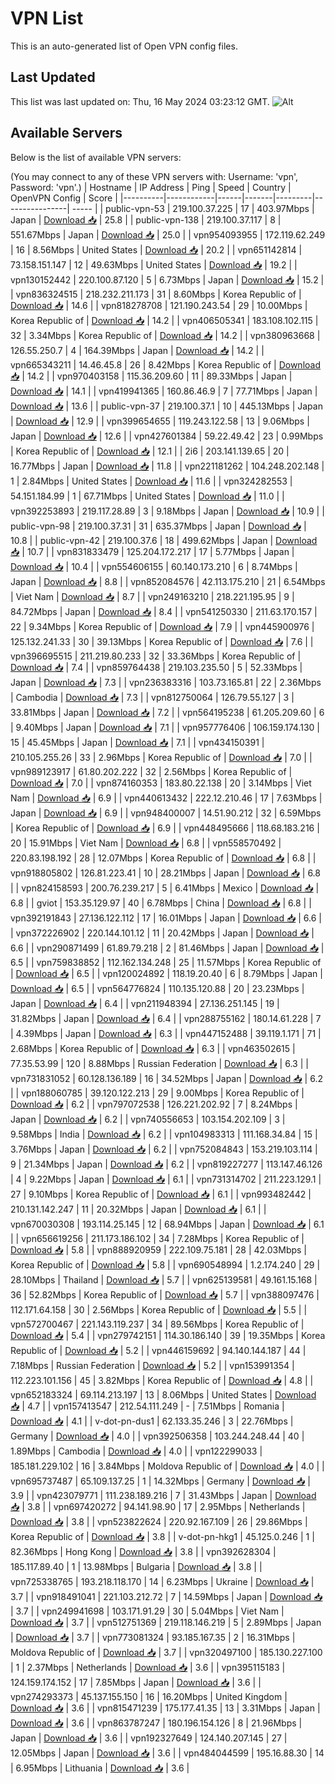 # VPN List

This is an auto-generated list of Open VPN config files.

## Last Updated

This list was last updated on: Thu, 16 May 2024 03:23:12 GMT.
![Alt](https://repobeats.axiom.co/api/embed/186b98318ef1479477931607c1ad7d823f12451f.svg "Repobeats analytics image")

## Available Servers

Below is the list of available VPN servers:

(You may connect to any of these VPN servers with: Username: 'vpn', Password: 'vpn'.)
| Hostname | IP Address | Ping | Speed | Country | OpenVPN Config | Score |
|----------|------------|------|-------|---------|----------------| ----- |
| public-vpn-53 | 219.100.37.225 | 17 | 403.97Mbps | Japan | [Download 📥](./configs/server_0_JP.ovpn) | 25.8 |
| public-vpn-138 | 219.100.37.117 | 8 | 551.67Mbps | Japan | [Download 📥](./configs/server_1_JP.ovpn) | 25.0 |
| vpn954093955 | 172.119.62.249 | 16 | 8.56Mbps | United States | [Download 📥](./configs/server_2_US.ovpn) | 20.2 |
| vpn651142814 | 73.158.151.147 | 12 | 49.63Mbps | United States | [Download 📥](./configs/server_3_US.ovpn) | 19.2 |
| vpn130152442 | 220.100.87.120 | 5 | 6.73Mbps | Japan | [Download 📥](./configs/server_4_JP.ovpn) | 15.2 |
| vpn836324515 | 218.232.211.173 | 31 | 8.60Mbps | Korea Republic of | [Download 📥](./configs/server_5_KR.ovpn) | 14.6 |
| vpn818278708 | 121.190.243.54 | 29 | 10.00Mbps | Korea Republic of | [Download 📥](./configs/server_6_KR.ovpn) | 14.2 |
| vpn406505341 | 183.108.102.115 | 32 | 3.34Mbps | Korea Republic of | [Download 📥](./configs/server_7_KR.ovpn) | 14.2 |
| vpn380963668 | 126.55.250.7 | 4 | 164.39Mbps | Japan | [Download 📥](./configs/server_8_JP.ovpn) | 14.2 |
| vpn665343211 | 14.46.45.8 | 26 | 8.42Mbps | Korea Republic of | [Download 📥](./configs/server_9_KR.ovpn) | 14.2 |
| vpn970403158 | 115.36.209.60 | 11 | 89.33Mbps | Japan | [Download 📥](./configs/server_10_JP.ovpn) | 14.1 |
| vpn419941365 | 160.86.46.9 | 7 | 77.71Mbps | Japan | [Download 📥](./configs/server_11_JP.ovpn) | 13.6 |
| public-vpn-37 | 219.100.37.1 | 10 | 445.13Mbps | Japan | [Download 📥](./configs/server_12_JP.ovpn) | 12.9 |
| vpn399654655 | 119.243.122.58 | 13 | 9.06Mbps | Japan | [Download 📥](./configs/server_13_JP.ovpn) | 12.6 |
| vpn427601384 | 59.22.49.42 | 23 | 0.99Mbps | Korea Republic of | [Download 📥](./configs/server_14_KR.ovpn) | 12.1 |
| 2i6 | 203.141.139.65 | 20 | 16.77Mbps | Japan | [Download 📥](./configs/server_15_JP.ovpn) | 11.8 |
| vpn221181262 | 104.248.202.148 | 1 | 2.84Mbps | United States | [Download 📥](./configs/server_16_US.ovpn) | 11.6 |
| vpn324282553 | 54.151.184.99 | 1 | 67.71Mbps | United States | [Download 📥](./configs/server_17_US.ovpn) | 11.0 |
| vpn392253893 | 219.117.28.89 | 3 | 9.18Mbps | Japan | [Download 📥](./configs/server_18_JP.ovpn) | 10.9 |
| public-vpn-98 | 219.100.37.31 | 31 | 635.37Mbps | Japan | [Download 📥](./configs/server_19_JP.ovpn) | 10.8 |
| public-vpn-42 | 219.100.37.6 | 18 | 499.62Mbps | Japan | [Download 📥](./configs/server_20_JP.ovpn) | 10.7 |
| vpn831833479 | 125.204.172.217 | 17 | 5.77Mbps | Japan | [Download 📥](./configs/server_21_JP.ovpn) | 10.4 |
| vpn554606155 | 60.140.173.210 | 6 | 8.74Mbps | Japan | [Download 📥](./configs/server_22_JP.ovpn) | 8.8 |
| vpn852084576 | 42.113.175.210 | 21 | 6.54Mbps | Viet Nam | [Download 📥](./configs/server_23_VN.ovpn) | 8.7 |
| vpn249163210 | 218.221.195.95 | 9 | 84.72Mbps | Japan | [Download 📥](./configs/server_24_JP.ovpn) | 8.4 |
| vpn541250330 | 211.63.170.157 | 22 | 9.34Mbps | Korea Republic of | [Download 📥](./configs/server_25_KR.ovpn) | 7.9 |
| vpn445900976 | 125.132.241.33 | 30 | 39.13Mbps | Korea Republic of | [Download 📥](./configs/server_26_KR.ovpn) | 7.6 |
| vpn396695515 | 211.219.80.233 | 32 | 33.36Mbps | Korea Republic of | [Download 📥](./configs/server_27_KR.ovpn) | 7.4 |
| vpn859764438 | 219.103.235.50 | 5 | 52.33Mbps | Japan | [Download 📥](./configs/server_28_JP.ovpn) | 7.3 |
| vpn236383316 | 103.73.165.81 | 22 | 2.36Mbps | Cambodia | [Download 📥](./configs/server_29_KH.ovpn) | 7.3 |
| vpn812750064 | 126.79.55.127 | 3 | 33.81Mbps | Japan | [Download 📥](./configs/server_30_JP.ovpn) | 7.2 |
| vpn564195238 | 61.205.209.60 | 6 | 9.40Mbps | Japan | [Download 📥](./configs/server_31_JP.ovpn) | 7.1 |
| vpn957776406 | 106.159.174.130 | 15 | 45.45Mbps | Japan | [Download 📥](./configs/server_32_JP.ovpn) | 7.1 |
| vpn434150391 | 210.105.255.26 | 33 | 2.96Mbps | Korea Republic of | [Download 📥](./configs/server_33_KR.ovpn) | 7.0 |
| vpn989123917 | 61.80.202.222 | 32 | 2.56Mbps | Korea Republic of | [Download 📥](./configs/server_34_KR.ovpn) | 7.0 |
| vpn874160353 | 183.80.22.138 | 20 | 3.14Mbps | Viet Nam | [Download 📥](./configs/server_35_VN.ovpn) | 6.9 |
| vpn440613432 | 222.12.210.46 | 17 | 7.63Mbps | Japan | [Download 📥](./configs/server_36_JP.ovpn) | 6.9 |
| vpn948400007 | 14.51.90.212 | 32 | 6.59Mbps | Korea Republic of | [Download 📥](./configs/server_37_KR.ovpn) | 6.9 |
| vpn448495666 | 118.68.183.216 | 20 | 15.91Mbps | Viet Nam | [Download 📥](./configs/server_38_VN.ovpn) | 6.8 |
| vpn558570492 | 220.83.198.192 | 28 | 12.07Mbps | Korea Republic of | [Download 📥](./configs/server_39_KR.ovpn) | 6.8 |
| vpn918805802 | 126.81.223.41 | 10 | 28.21Mbps | Japan | [Download 📥](./configs/server_40_JP.ovpn) | 6.8 |
| vpn824158593 | 200.76.239.217 | 5 | 6.41Mbps | Mexico | [Download 📥](./configs/server_41_MX.ovpn) | 6.8 |
| gviot | 153.35.129.97 | 40 | 6.78Mbps | China | [Download 📥](./configs/server_42_CN.ovpn) | 6.8 |
| vpn392191843 | 27.136.122.112 | 17 | 16.01Mbps | Japan | [Download 📥](./configs/server_43_JP.ovpn) | 6.6 |
| vpn372226902 | 220.144.101.12 | 11 | 20.42Mbps | Japan | [Download 📥](./configs/server_44_JP.ovpn) | 6.6 |
| vpn290871499 | 61.89.79.218 | 2 | 81.46Mbps | Japan | [Download 📥](./configs/server_45_JP.ovpn) | 6.5 |
| vpn759838852 | 112.162.134.248 | 25 | 11.57Mbps | Korea Republic of | [Download 📥](./configs/server_46_KR.ovpn) | 6.5 |
| vpn120024892 | 118.19.20.40 | 6 | 8.79Mbps | Japan | [Download 📥](./configs/server_47_JP.ovpn) | 6.5 |
| vpn564776824 | 110.135.120.88 | 20 | 23.23Mbps | Japan | [Download 📥](./configs/server_48_JP.ovpn) | 6.4 |
| vpn211948394 | 27.136.251.145 | 19 | 31.82Mbps | Japan | [Download 📥](./configs/server_49_JP.ovpn) | 6.4 |
| vpn288755162 | 180.14.61.228 | 7 | 4.39Mbps | Japan | [Download 📥](./configs/server_50_JP.ovpn) | 6.3 |
| vpn447152488 | 39.119.1.171 | 71 | 2.68Mbps | Korea Republic of | [Download 📥](./configs/server_51_KR.ovpn) | 6.3 |
| vpn463502615 | 77.35.53.99 | 120 | 8.88Mbps | Russian Federation | [Download 📥](./configs/server_52_RU.ovpn) | 6.3 |
| vpn731831052 | 60.128.136.189 | 16 | 34.52Mbps | Japan | [Download 📥](./configs/server_53_JP.ovpn) | 6.2 |
| vpn188060785 | 39.120.122.213 | 29 | 9.00Mbps | Korea Republic of | [Download 📥](./configs/server_54_KR.ovpn) | 6.2 |
| vpn797072538 | 126.221.202.92 | 7 | 8.24Mbps | Japan | [Download 📥](./configs/server_55_JP.ovpn) | 6.2 |
| vpn740556653 | 103.154.202.109 | 3 | 9.58Mbps | India | [Download 📥](./configs/server_56_IN.ovpn) | 6.2 |
| vpn104983313 | 111.168.34.84 | 15 | 3.76Mbps | Japan | [Download 📥](./configs/server_57_JP.ovpn) | 6.2 |
| vpn752084843 | 153.219.103.114 | 9 | 21.34Mbps | Japan | [Download 📥](./configs/server_58_JP.ovpn) | 6.2 |
| vpn819227277 | 113.147.46.126 | 4 | 9.22Mbps | Japan | [Download 📥](./configs/server_59_JP.ovpn) | 6.1 |
| vpn731314702 | 211.223.129.1 | 27 | 9.10Mbps | Korea Republic of | [Download 📥](./configs/server_60_KR.ovpn) | 6.1 |
| vpn993482442 | 210.131.142.247 | 11 | 20.32Mbps | Japan | [Download 📥](./configs/server_61_JP.ovpn) | 6.1 |
| vpn670030308 | 193.114.25.145 | 12 | 68.94Mbps | Japan | [Download 📥](./configs/server_62_JP.ovpn) | 6.1 |
| vpn656619256 | 211.173.186.102 | 34 | 7.28Mbps | Korea Republic of | [Download 📥](./configs/server_63_KR.ovpn) | 5.8 |
| vpn888920959 | 222.109.75.181 | 28 | 42.03Mbps | Korea Republic of | [Download 📥](./configs/server_64_KR.ovpn) | 5.8 |
| vpn690548994 | 1.2.174.240 | 29 | 28.10Mbps | Thailand | [Download 📥](./configs/server_65_TH.ovpn) | 5.7 |
| vpn625139581 | 49.161.15.168 | 36 | 52.82Mbps | Korea Republic of | [Download 📥](./configs/server_66_KR.ovpn) | 5.7 |
| vpn388097476 | 112.171.64.158 | 30 | 2.56Mbps | Korea Republic of | [Download 📥](./configs/server_67_KR.ovpn) | 5.5 |
| vpn572700467 | 221.143.119.237 | 34 | 89.56Mbps | Korea Republic of | [Download 📥](./configs/server_68_KR.ovpn) | 5.4 |
| vpn279742151 | 114.30.186.140 | 39 | 19.35Mbps | Korea Republic of | [Download 📥](./configs/server_69_KR.ovpn) | 5.2 |
| vpn446159692 | 94.140.144.187 | 44 | 7.18Mbps | Russian Federation | [Download 📥](./configs/server_70_RU.ovpn) | 5.2 |
| vpn153991354 | 112.223.101.156 | 45 | 3.82Mbps | Korea Republic of | [Download 📥](./configs/server_71_KR.ovpn) | 4.8 |
| vpn652183324 | 69.114.213.197 | 13 | 8.06Mbps | United States | [Download 📥](./configs/server_72_US.ovpn) | 4.7 |
| vpn157413547 | 212.54.111.249 | - | 7.51Mbps | Romania | [Download 📥](./configs/server_73_RO.ovpn) | 4.1 |
| v-dot-pn-dus1 | 62.133.35.246 | 3 | 22.76Mbps | Germany | [Download 📥](./configs/server_74_DE.ovpn) | 4.0 |
| vpn392506358 | 103.244.248.44 | 40 | 1.89Mbps | Cambodia | [Download 📥](./configs/server_75_KH.ovpn) | 4.0 |
| vpn122299033 | 185.181.229.102 | 16 | 3.84Mbps | Moldova Republic of | [Download 📥](./configs/server_76_MD.ovpn) | 4.0 |
| vpn695737487 | 65.109.137.25 | 1 | 14.32Mbps | Germany | [Download 📥](./configs/server_77_DE.ovpn) | 3.9 |
| vpn423079771 | 111.238.189.216 | 7 | 31.43Mbps | Japan | [Download 📥](./configs/server_78_JP.ovpn) | 3.8 |
| vpn697420272 | 94.141.98.90 | 17 | 2.95Mbps | Netherlands | [Download 📥](./configs/server_79_NL.ovpn) | 3.8 |
| vpn523822624 | 220.92.167.109 | 26 | 29.86Mbps | Korea Republic of | [Download 📥](./configs/server_80_KR.ovpn) | 3.8 |
| v-dot-pn-hkg1 | 45.125.0.246 | 1 | 82.36Mbps | Hong Kong | [Download 📥](./configs/server_81_HK.ovpn) | 3.8 |
| vpn392628304 | 185.117.89.40 | 1 | 13.98Mbps | Bulgaria | [Download 📥](./configs/server_82_BG.ovpn) | 3.8 |
| vpn725338765 | 193.218.118.170 | 14 | 6.23Mbps | Ukraine | [Download 📥](./configs/server_83_UA.ovpn) | 3.7 |
| vpn918491041 | 221.103.212.72 | 7 | 14.59Mbps | Japan | [Download 📥](./configs/server_84_JP.ovpn) | 3.7 |
| vpn249941698 | 103.171.91.29 | 30 | 5.04Mbps | Viet Nam | [Download 📥](./configs/server_85_VN.ovpn) | 3.7 |
| vpn512751369 | 219.118.146.219 | 5 | 2.89Mbps | Japan | [Download 📥](./configs/server_86_JP.ovpn) | 3.7 |
| vpn773081324 | 93.185.167.35 | 2 | 16.31Mbps | Moldova Republic of | [Download 📥](./configs/server_87_MD.ovpn) | 3.7 |
| vpn320497100 | 185.130.227.100 | 1 | 2.37Mbps | Netherlands | [Download 📥](./configs/server_88_NL.ovpn) | 3.6 |
| vpn395115183 | 124.159.174.152 | 17 | 7.85Mbps | Japan | [Download 📥](./configs/server_89_JP.ovpn) | 3.6 |
| vpn274293373 | 45.137.155.150 | 16 | 16.20Mbps | United Kingdom | [Download 📥](./configs/server_90_GB.ovpn) | 3.6 |
| vpn815471239 | 175.177.41.35 | 13 | 3.31Mbps | Japan | [Download 📥](./configs/server_91_JP.ovpn) | 3.6 |
| vpn863787247 | 180.196.154.126 | 8 | 21.96Mbps | Japan | [Download 📥](./configs/server_92_JP.ovpn) | 3.6 |
| vpn192327649 | 124.140.207.145 | 27 | 12.05Mbps | Japan | [Download 📥](./configs/server_93_JP.ovpn) | 3.6 |
| vpn484044599 | 195.16.88.30 | 14 | 6.95Mbps | Lithuania | [Download 📥](./configs/server_94_LT.ovpn) | 3.6 |
